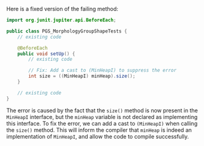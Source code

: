 Here is a fixed version of the failing method:
```java
import org.junit.jupiter.api.BeforeEach;

public class PGS_MorphologyGroupShapeTests {
    // existing code

    @BeforeEach
    public void setUp() {
        // existing code

        // Fix: Add a cast to (MinHeapI) to suppress the error
        int size = ((MinHeapI) minHeap).size();
    }

    // existing code
}
```
The error is caused by the fact that the `size()` method is now present in the `MinHeapI` interface, but the `minHeap` variable is not declared as implementing this interface. To fix the error, we can add a cast to `(MinHeapI)` when calling the `size()` method. This will inform the compiler that `minHeap` is indeed an implementation of `MinHeapI`, and allow the code to compile successfully.